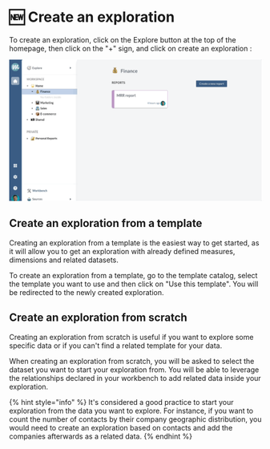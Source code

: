 # 🆕 Create an exploration

To create an exploration, click on the Explore button at the top of the homepage, then click on the "+" sign, and click on create an exploration :&#x20;

![](<../../.gitbook/assets/create exploration.gif>)

## Create an exploration from a template

Creating an exploration from a template is the easiest way to get started, as it will allow you to get an exploration with already defined measures, dimensions and related datasets.

To create an exploration from a template, go to the template catalog, select the template you want to use and then click on "Use this template". You will be redirected to the newly created exploration.

## Create an exploration from scratch

Creating an exploration from scratch is useful if you want to explore some specific data or if you can't find a related template for your data.&#x20;

When creating an exploration from scratch, you will be asked to select the dataset you want to start your exploration from. You will be able to leverage the relationships declared in your workbench to add related data inside your exploration.&#x20;

{% hint style="info" %}
It's considered a good practice to start your exploration from the data you want to explore. For instance, if you want to count the number of contacts by their company geographic distribution, you would need to create an exploration based on contacts and add the companies afterwards as a related data.
{% endhint %}



